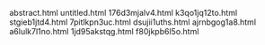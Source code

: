 abstract.html
untitled.html
176d3mjalv4.html
k3qo1jq12to.html
stgieb1jtd4.html
7pitlkpn3uc.html
dsujii1uths.html
ajrnbgog1a8.html
a6lulk7l1no.html
1jd95akstqg.html
f80jkpb6l5o.html